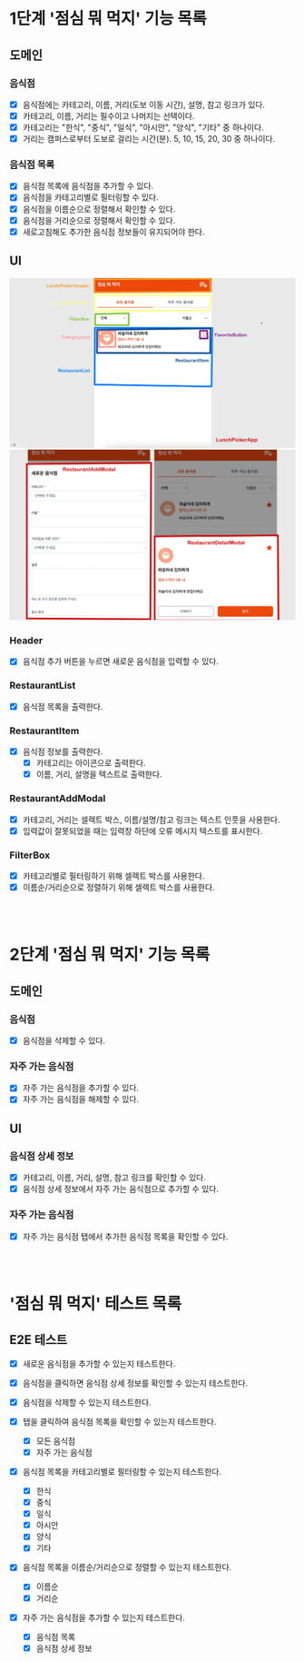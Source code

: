 # 1단계 '점심 뭐 먹지' 기능 목록

## 도메인

### 음식점

- [x] 음식점에는 카테고리, 이름, 거리(도보 이동 시간), 설명, 참고 링크가 있다.
- [x] 카테고리, 이름, 거리는 필수이고 나머지는 선택이다.
- [x] 카테고리는 "한식", "중식", "일식", "아시안", "양식", "기타" 중 하나이다.
- [x] 거리는 캠퍼스로부터 도보로 걸리는 시간(분). 5, 10, 15, 20, 30 중 하나이다.

### 음식점 목록

- [x] 음식점 목록에 음식점을 추가할 수 있다.
- [x] 음식점을 카테고리별로 필터링할 수 있다.
- [x] 음식점을 이름순으로 정렬해서 확인할 수 있다.
- [x] 음식점을 거리순으로 정렬해서 확인할 수 있다.
- [x] 새로고침해도 추가한 음식점 정보들이 유지되어야 한다.

## UI

![컴포넌트](./ui_1.png)
![컴포넌트](./ui_2.png)

### Header

- [x] 음식점 추가 버튼을 누르면 새로운 음식점을 입력할 수 있다.

### RestaurantList

- [x] 음식점 목록을 출력한다.

### RestaurantItem

- [x] 음식점 정보를 출력한다.
  - [x] 카테고리는 아이콘으로 출력한다.
  - [x] 이름, 거리, 설명을 텍스트로 출력한다.

### RestaurantAddModal

- [x] 카테고리, 거리는 셀렉트 박스, 이름/설명/참고 링크는 텍스트 인풋을 사용한다.
- [x] 입력값이 잘못되었을 때는 입력창 하단에 오류 메시지 텍스트를 표시한다.

### FilterBox

- [x] 카테고리별로 필터링하기 위해 셀렉트 박스를 사용한다.
- [x] 이름순/거리순으로 정렬하기 위해 셀렉트 박스를 사용한다.

<br/>
<br/>

# 2단계 '점심 뭐 먹지' 기능 목록

## 도메인

### 음식점

- [x] 음식점을 삭제할 수 있다.

### 자주 가는 음식점

- [x] 자주 가는 음식점을 추가할 수 있다.
- [x] 자주 가는 음식점을 해제할 수 있다.

## UI

### 음식점 상세 정보

- [x] 카테고리, 이름, 거리, 설명, 참고 링크를 확인할 수 있다.
- [x] 음식점 상세 정보에서 자주 가는 음식점으로 추가할 수 있다.

### 자주 가는 음식점

- [x] 자주 가는 음식점 탭에서 추가한 음식점 목록을 확인할 수 있다.

<br/>
<br/>

# '점심 뭐 먹지' 테스트 목록

## E2E 테스트

- [x] 새로운 음식점을 추가할 수 있는지 테스트한다.
- [x] 음식점을 클릭하면 음식점 상세 정보를 확인할 수 있는지 테스트한다.
- [x] 음식점을 삭제할 수 있는지 테스트한다.

- [x] 탭을 클릭하여 음식점 목록을 확인할 수 있는지 테스트한다.

  - [x] 모든 음식점
  - [x] 자주 가는 음식점

- [x] 음식점 목록을 카테고리별로 필터링할 수 있는지 테스트한다.

  - [x] 한식
  - [x] 중식
  - [x] 일식
  - [x] 아시안
  - [x] 양식
  - [x] 기타

- [x] 음식점 목록을 이름순/거리순으로 정렬할 수 있는지 테스트한다.

  - [x] 이름순
  - [x] 거리순

- [x] 자주 가는 음식점을 추가할 수 있는지 테스트한다.
  - [x] 음식점 목록
  - [x] 음식점 상세 정보
